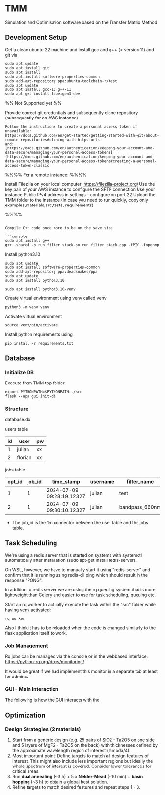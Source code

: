 # TMM

Simulation and Optimisation software based on the Transfer Matrix Method

## Development Setup

Get a clean ubuntu 22 machine and install gcc and g++ (> version 11) and git via

```console
sudo apt update
sudo apt install git
sudo apt install
sudo apt install software-properties-common
sudo add-apt-repository ppa:ubuntu-toolchain-r/test
sudo apt update
sudo apt install gcc-11 g++-11
sudo apt-get install libeigen3-dev
```

%% Not Supported yet %%

Provide correct git credentials and subsequently clone repository (subsequently for an AWS instance)

```
Follow the instructions to create a personal access token if unavailable:
https://docs.github.com/en/get-started/getting-started-with-git/about-remote-repositories#cloning-with-https-urls
and:
[https://docs.github.com/en/authentication/keeping-your-account-and-data-secure/managing-your-personal-access-tokens](https://docs.github.com/en/authentication/keeping-your-account-and-data-secure/managing-your-personal-access-tokens#creating-a-personal-access-token-classic

```

%%%% For a remote instance: %%%%

Install Filezilla on your local computer: https://filezilla-project.org/
Use the key pair of your AWS instance to configure the SFTP connection
Use your instance Public IPv4 address in settings - configure on port 22
Upload the TMM folder to the instance
(In case you need to run quickly, copy only examples,materials,src,tests, requirements)

%%%%

````

Compile C++ code once more to be on the save side

```console
sudo apt install g++
g++ -shared -o run_filter_stack.so run_filter_stack.cpp -fPIC -fopenmp
````

Install python3.10

```console
sudo apt update
sudo apt install software-properties-common
sudo add-apt-repository ppa:deadsnakes/ppa
sudo apt update
sudo apt install python3.10

sudo apt install python3.10-venv
```

Create virtual environment using venv called venv

```console
python3 -m venv venv
```

Activate virtual environment

```console
source venv/bin/activate
```

Install python requirements using

```console
pip install -r requirements.txt
```

## Database

### Initialize DB

Execute from TMM top folder

```console
export PYTHONPATH=$PYTHONPATH:./src
flask --app gui init-db
```

### Structure

database.db

users table

| id  | user    | pw  |
| --- | ------- | --- |
| 1   | julian  | xx  |
| 2   | florian | xx  |

jobs table

| opt_id | job_id | time_stamp                | username | filter_name    | optimization_method | initial_json | current_data | steps | initial_merit | current_merit |
| ------ | ------ | ------------------------- | -------- | -------------- | ------------------- | ------------ | ------------ | ----- | ------------- | ------------- |
| 1      | 1      | 2024-07-09 09:28:19.12327 | julian   | test           | None                | {dict}       |              |       |               |               |
| 2      | 1      | 2024-07-09 09:30:10.12327 | julian   | bandpass_660nm | Nelder-Mead         | {dict}       | {dict}       | 13240 | 13000         | 500           |

- The job_id is the 1:n connector between the user table and the jobs table.

## Task Scheduling

We're using a redis server that is started on systems with systemctl
automatically after installation (sudo apt-get install redis-server).

On WSL, however, we have to manually start it using "redis-server" and confirm
that it is running using redis-cli ping which should result in the response
"PONG".

In addition to redis server we are using the rq queuing system that is more
lightweight than Celery and easier to use for task scheduling, queuing etc.

Start an rq worker to actually execute the task within the "src" folder while
having venv activated:

```console
rq worker
```

Also I think it has to be reloaded when the code is changed similarly to the
flask application itself to work.

### Job Management

Rq jobs can be managed via the console or in the webbased interface: https://python-rq.org/docs/monitoring/

It would be great if we had implement this monitor in a separate tab at least for admins.

### GUI - Main Interaction

The following is how the GUI interacts with the

## Optimization

### Design Strategies (2 materials)

1. Start from a generic design (e.g. 25 pairs of SiO2 - Ta2O5 on one side and 5
   layers of MgF2 - Ta2O5 on the back) with thicknesses defined by the approximate wavelength region of interest (lambda/4).
2. Most important point: Define targets to match **all** design features of
   interest. This might also include less important regions but ideally the whole
   spectrum of interest is covered. Consider lower tolerances for critical areas.
3. Run **dual annealing** (~3 h) + 5 x **Nelder-Mead** (~10 min) + **basin
   hopping** (~3 h) to obtain a global best solution.
4. Refine targets to match desired features and repeat steps 1 - 3.
